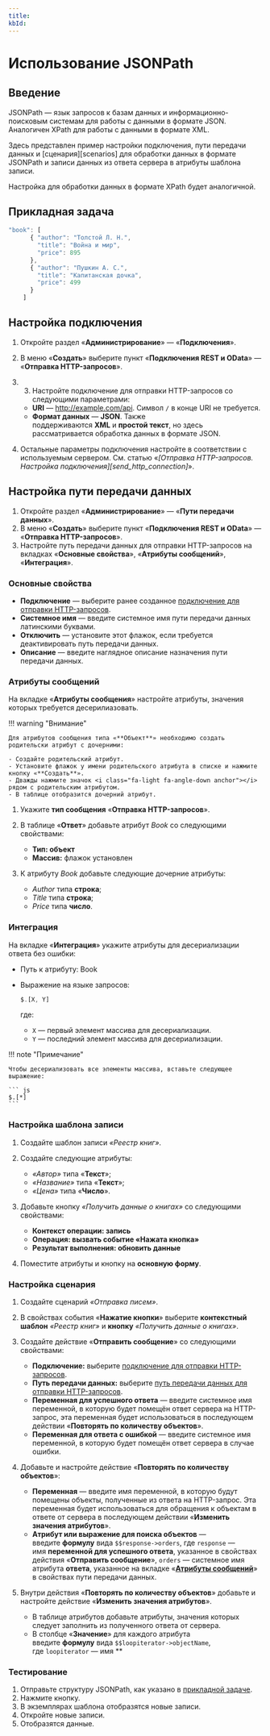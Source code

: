 ```yaml
---
title:
kbId:
---
```


# Использование JSONPath

## Введение

JSONPath — язык запросов к базам данных и информационно-поисковым системам для работы с данными в формате JSON. Аналогичен XPath для работы с данными в формате XML.

Здесь представлен пример настройки подключения, пути передачи данных и [сценария][scenarios] для обработки данных в формате JSONPath и записи данных из ответа сервера в атрибуты шаблона записи.

Настройка для обработки данных в формате XPath будет аналогичной.

## Прикладная задача

``` js
"book": [
      { "author": "Толстой Л. Н.",
        "title": "Война и мир",
        "price": 895
      },
      { "author": "Пушкин А. С.",
        "title": "Капитанская дочка",
        "price": 499
      }
    ]
```

## Настройка подключения

1. Откройте раздел «**Администрирование**» — «**Подключения**».
2. В меню «**Создать**» выберите пункт «**Подключения REST и OData**» — «**Отправка HTTP-запросов**».
3. 3. Настройте подключение для отправки HTTP-запросов со следующими параметрами:

    - **URI** — http://example.com/api. Символ `/` в конце URI не требуется.
    - **Формат данных** — **JSON**. Также поддерживаются **XML** и **простой текст**, но здесь рассматривается обработка данных в формате JSON.

4. Остальные параметры подключения настройте в соответствии с используемым сервером. См. статью «_[Отправка HTTP-запросов. Настройка подключения][send_http_connection]_».

## Настройка пути передачи данных

1. Откройте раздел «**Администрирование**» — «**Пути передачи данных**».
2. В меню «**Создать**» выберите пункт «**Подключения REST и OData**» — «**Отправка HTTP-запросов**».
3. Настройте путь передачи данных для отправки HTTP-запросов на вкладках «**Основные свойства**», «**Атрибуты сообщений**», «**Интеграция**».

### Основные свойства

- **Подключение** — выберите ранее созданное [подключение для отправки HTTP-запросов](#настройка-подключения).
- **Системное имя** — введите системное имя пути передачи данных латинскими буквами.
- **Отключить** — установите этот флажок, если требуется деактивировать путь передачи данных.
- **Описание** — введите наглядное описание назначения пути передачи данных.

### Атрибуты сообщений

На вкладке «**Атрибуты сообщения**» настройте атрибуты, значения которых требуется десерилиазовать.

!!! warning "Внимание"

    Для атрибутов сообщения типа «**Объект**» необходимо создать родительски атрибут с дочерними:

    - Создайте родительский атрибут.
    - Установите флажок у имени родительского атрибута в списке и нажмите кнопку «**Создать**».
    - Дважды нажмите значок <i class="fa-light fa-angle-down anchor"></i> рядом с родительским атрибутом.
    - В таблице отобразится дочерний атрибут.

1. Укажите **тип сообщения** «**Отправка HTTP-запросов**».
2. В таблице «**Ответ**» добавьте атрибут _Book_ со следующими свойствами:

    - **Тип: объект**
    - **Массив:** флажок установлен

3. К атрибуту _Book_ добавьте следующие дочерние атрибуты:

    - _Author_ типа **строка**;
    - _Title_ типа **строка**;
    - _Price_ типа **число**.

### Интеграция

На вкладке «**Интеграция**» укажите атрибуты для десериализации ответа без ошибки:

- Путь к атрибуту: Book
- Выражение на языке запросов:

    ``` js
    $.[X, Y]
    ```

    где:

    - `X` — первый элемент массива для десериализации.
    - `Y` — последний элемент массива для десериализации.

!!! note "Примечание"

    Чтобы десериализовать все элементы массива, вставьте следующее выражение:

    ``` js
    $.[*]
    ```

### Настройка шаблона записи

1. Создайте шаблон записи _«Реестр книг»_.
2. Создайте следующие атрибуты:

    - _«Автор»_ типа «**Текст**»;
    - _«Название»_ типа «**Текст**»;
    - _«Цена»_ типа «**Число**».

3. Добавьте кнопку _«Получить данные о книгах»_ со следующими свойствами:

    - **Контекст операции: запись**
    - **Операция: вызвать событие «Нажата кнопка»**
    - **Результат выполнения: обновить данные**

4. Поместите атрибуты и кнопку на **основную форму**.

### Настройка сценария

1. Создайте сценарий _«Отправка писем»_.
2. В свойствах события «**Нажатие кнопки**» выберите **контекстный шаблон** _«Реестр книг»_ и **кнопку** _«Получить данные о книгах»_.
3. Создайте действие «**Отправить сообщение**» со следующими свойствами:

    - **Подключение:** выберите [подключение для отправки HTTP-запросов](#настройка-подключения).
    - **Путь передачи данных:** выберите [путь передачи данных для отправки HTTP-запросов](#настройка-пути-передачи-данных).
    - **Переменная для успешного ответа** — введите системное имя переменной, в которую будет помещён ответ сервера на HTTP-запрос, эта переменная будет использоваться в последующем действии «**Повторять по количеству объектов**».
    - **Переменная для ответа с ошибкой** — введите системное имя переменной, в которую будет помещён ответ сервера в случае ошибки.

4. Добавьте и настройте действие «**Повторять по количеству объектов**»:

    - **Переменная** — введите имя переменной, в которую будут помещены объекты, полученные из ответа на HTTP-запрос. Эта переменная будет использоваться для обращения к объектам в ответе от сервера в последующем действии «**Изменить значения атрибутов**».
    - **Атрибут или выражение для поиска объектов** — введите **формулу** вида `$$response->orders`, где `response` — имя **переменной для успешного ответа**, указанное в свойствах действия «**Отправить сообщение**», `orders` — системное имя атрибута **ответа**, указанное на вкладке «[**Атрибуты сообщений**](#атрибуты-сообщений)» в свойствах пути передачи данных.

6. Внутри действия «**Повторять по количеству объектов**» добавьте и настройте действие «**Изменить значения атрибутов**».

    - В таблице атрибутов добавьте атрибуты, значения которых следует заполнить из полученного ответа от сервера.
    - В столбце «**Значение**» для каждого атрибута введите **формулу** вида `$$loopiterator->objectName`, где `loopiterator` — имя **

### Тестирование

1. Отправьте структуру JSONPath, как указано в [прикладной задаче](#прикладная-задача).
2. Нажмите кнопку.
3. В экземплярах шаблона отобразятся новые записи.
4. Откройте новые записи.
5. Отобразятся данные.